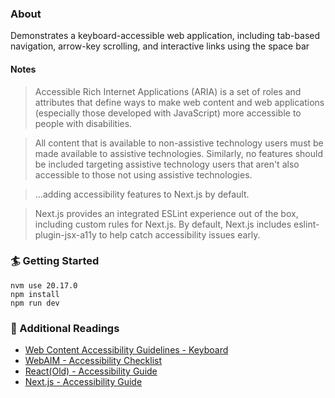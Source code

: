 ### About
Demonstrates a keyboard-accessible web application, including tab-based navigation, arrow-key scrolling, and interactive links using the space bar

#### Notes
> Accessible Rich Internet Applications (ARIA) is a set of roles and attributes that define ways to make web content and web applications (especially those developed with JavaScript) more accessible to people with disabilities.

> All content that is available to non-assistive technology users must be made available to assistive technologies. Similarly, no features should be included targeting assistive technology users that aren't also accessible to those not using assistive technologies.

> ...adding accessibility features to Next.js by default.

> Next.js provides an integrated ESLint experience out of the box, including custom rules for Next.js. By default, Next.js includes eslint-plugin-jsx-a11y to help catch accessibility issues early.

### 🏄 Getting Started
```
nvm use 20.17.0
npm install
npm run dev
```

### 📑 Additional Readings
- [Web Content Accessibility Guidelines - Keyboard](https://developer.mozilla.org/en-US/docs/Web/Accessibility/Understanding_WCAG/Keyboard)
- [WebAIM - Accessibility Checklist](https://webaim.org/techniques/keyboard/)
- [React(Old) - Accessibility Guide](https://legacy.reactjs.org/docs/accessibility.html)
- [Next.js - Accessibility Guide](https://nextjs.org/docs/architecture/accessibility#accessibility-resources)

